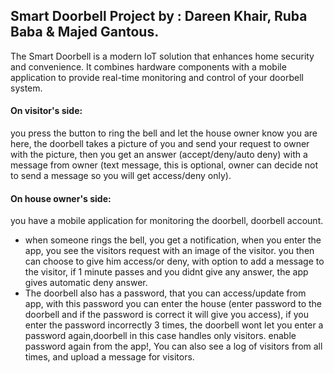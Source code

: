 ## Smart Doorbell Project by : Dareen Khair, Ruba Baba & Majed Gantous.
The Smart Doorbell is a modern IoT solution that enhances home security and convenience. It combines hardware components with a mobile application to provide real-time monitoring and control of your doorbell system.


#### On visitor's side:
you press the button to ring the bell and let the house owner know you are here, the doorbell takes a picture of you and send your request to owner with the picture, then you get an answer (accept/deny/auto deny) with a message from owner (text message, this is optional, owner can decide not to send a message so you will get access/deny only).
#### On house owner's side:
you have a mobile application for monitoring the doorbell, doorbell account.
* when someone rings the bell, you get a notification, when you enter the app, you see the visitors request with an image of the visitor. you then can choose to give him access/or deny, with option to add a message to the visitor, if 1 minute passes and you didnt give any answer, the app gives automatic deny answer.
* The doorbell also has a password, that you can access/update from app, with this password you can enter the house (enter password to the doorbell and if the password is correct it will give you access), if you enter the password incorrectly 3 times, the doorbell wont let you enter a password again,doorbell in this case handles only visitors.  enable password again from the app!, You can also see a log of visitors from all times, and upload a message for visitors.


